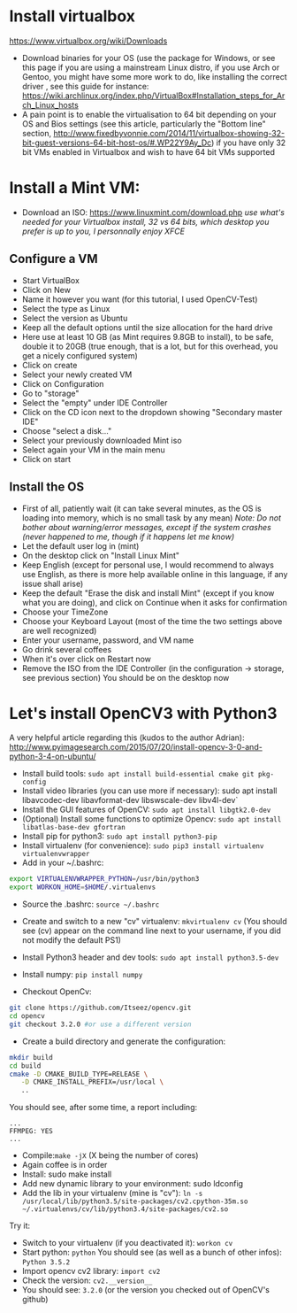 # Install virtualbox
https://www.virtualbox.org/wiki/Downloads
* Download binaries for your OS (use the package for Windows, or see this page if you are using a mainstream Linux distro,
if you use Arch or Gentoo, you might have some more work to do, like installing the correct driver , see this guide for instance: https://wiki.archlinux.org/index.php/VirtualBox#Installation_steps_for_Arch_Linux_hosts
* A pain point is to enable the virtualisation to 64 bit depending on your OS and Bios settings (see this article, particularly the "Bottom line" section, http://www.fixedbyvonnie.com/2014/11/virtualbox-showing-32-bit-guest-versions-64-bit-host-os/#.WP22Y9Ay_Dc)
if you have only 32 bit VMs enabled in Virtualbox and wish to have 64 bit VMs supported

# Install a Mint VM: 
* Download an ISO: https://www.linuxmint.com/download.php 
*use what's needed for your Virtualbox install, 32 vs 64 bits, which desktop you prefer is up to you, I personnally enjoy XFCE*

## Configure a VM
* Start VirtualBox
* Click on New
* Name it however you want (for this tutorial, I used OpenCV-Test)
* Select the type as Linux
* Select the version as Ubuntu
* Keep all the default options until the size allocation for the hard drive
* Here use at least 10 GB (as Mint requires 9.8GB to install), to be safe, double it to 20GB
(true enough, that is a lot, but for this overhead, you get a nicely configured system)
* Click on create
* Select your newly created VM
* Click on Configuration
* Go to "storage"
* Select the "empty" under IDE Controller
* Click on the CD icon next to the dropdown showing "Secondary master IDE"
* Choose "select a disk..."
* Select your previously downloaded Mint iso
* Select again your VM in the main menu
* Click on start

## Install the OS

* First of all, patiently wait (it can take several minutes, as the OS is loading into memory, which is no small task by any mean)
*Note: Do not bother about warning/error messages, except if the system crashes (never happened to me, though if it happens let me know)*
* Let the default user log in (mint)
* On the desktop click on "Install Linux Mint"
* Keep English (except for personal use, I would recommend to always use English, as there is more help available online in this language, if any issue shall arise)
* Keep the default "Erase the disk and install Mint" (except if you know what you are doing), and click on Continue when it asks for confirmation
* Choose your TimeZone
* Choose your Keyboard Layout
(most of the time the two settings above are well recognized)
* Enter your username, password, and VM name
* Go drink several coffees
* When it's over click on Restart now
* Remove the ISO from the IDE Controller (in the configuration -> storage, see previous section)
You should be on the desktop now

# Let's install OpenCV3 with Python3

A very helpful article regarding this (kudos to the author Adrian): http://www.pyimagesearch.com/2015/07/20/install-opencv-3-0-and-python-3-4-on-ubuntu/ 

* Install build tools: `sudo apt install build-essential cmake git pkg-config`
* Install video libraries (you can use more if necessary): sudo apt install libavcodec-dev libavformat-dev libswscale-dev libv4l-dev`
* Install the GUI features of OpenCV: `sudo apt install libgtk2.0-dev`
* (Optional) Install some functions to optimize Opencv: `sudo apt install libatlas-base-dev gfortran`
* Install pip for python3: `sudo apt install python3-pip`
* Install virtualenv (for convenience): `sudo pip3 install virtualenv virtualenvwrapper`
* Add in your ~/.bashrc: 
```bash
export VIRTUALENVWRAPPER_PYTHON=/usr/bin/python3
export WORKON_HOME=$HOME/.virtualenvs
```
* Source the .bashrc: `source ~/.bashrc`
* Create and switch to a new "cv" virtualenv: `mkvirtualenv cv`
(You should see (cv) appear on the command line next to your username, if you did not modify the default PS1)
* Install Python3 header and dev tools: `sudo apt install python3.5-dev`
* Install numpy: `pip install numpy`

* Checkout OpenCv:
```bash
git clone https://github.com/Itseez/opencv.git
cd opencv
git checkout 3.2.0 #or use a different version
```

* Create a build directory and generate the configuration:
 ```bash
 mkdir build
 cd build
 cmake -D CMAKE_BUILD_TYPE=RELEASE \
	-D CMAKE_INSTALL_PREFIX=/usr/local \
	..
```

You should see, after some time, a report including:
```
...
FFMPEG: YES
...
```

* Compile:`make -jX` (X being the number of cores)
* Again coffee is in order
* Install: sudo make install
* Add new dynamic library to your environment: sudo ldconfig
* Add the lib in your virtualenv (mine is "cv"): `ln -s /usr/local/lib/python3.5/site-packages/cv2.cpython-35m.so ~/.virtualenvs/cv/lib/python3.4/site-packages/cv2.so`


Try it:

* Switch to your virtualenv (if you deactivated it): `workon cv`
* Start python: `python`
You should see (as well as a bunch of other infos): `Python 3.5.2`
* Import opencv cv2 library: `import cv2`
* Check the version: `cv2.__version__`
* You should see: `3.2.0` (or the version you checked out of OpenCV's github)
